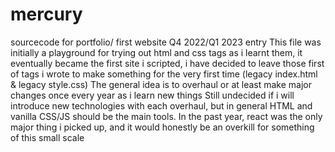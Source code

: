 # mercury
sourcecode for portfolio/ first website
                                 Q4 2022/Q1 2023 entry
This file was initially a playground for trying out html and css tags as i learnt them, it eventually became the first site i scripted, i have decided to leave those first of tags i wrote to make something for the very first time (legacy index.html & legacy style.css)
The general idea is to overhaul or at least make major changes once every year as i learn new things
Still undecided if i will introduce new technologies with each overhaul, but in general HTML and vanilla CSS/JS should  be the main tools.
In the past year, react was the only major thing i picked up, and it would honestly be an overkill for something of this small scale
